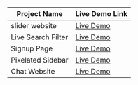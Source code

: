 
| Project Name | Live Demo Link |
|--------------|-----------------|
| slider website   | [Live Demo](https://chiragmalik4.github.io/Projects/2) |
| Live Search Filter | [Live Demo](https://chiragmalik4.github.io/Projects/Live-search-filter) |
| Signup Page | [Live Demo](https://chiragmalik4.github.io/Projects/signup-page/build) |
| Pixelated Sidebar | [Live Demo](https://chiragmalik4.github.io/Projects/pixelated/dist) |
| Chat Website | [Live Demo](https://chippy.rf.gd) |
